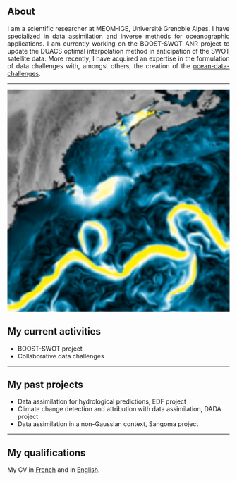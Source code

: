## About

<div align="justify">
I am a scientific researcher at MEOM-IGE, Université Grenoble Alpes. I have specialized in data assimilation and inverse methods for oceanographic applications. I am currently working on the BOOST-SWOT ANR project to update the DUACS optimal interpolation method in anticipation of the SWOT satellite data. More recently, I have acquired an expertise in the formulation of data challenges with, amongst others, the creation of the <a href="https://github.com/ocean-data-challenges">ocean-data-challenges</a>.
</div>
 

---
<img src="images/enatl60_GS.png?raw=true" width="600"/> 

## My current activities

- BOOST-SWOT project 
- Collaborative data challenges

---

## My past projects

- Data assimilation for hydrological predictions, EDF project 
- Climate change detection and attribution with data assimilation, DADA project
- Data assimilation in a non-Gaussian context, Sangoma project

---

## My qualifications

My CV in [French](/pdf/Qualification_2021_Metref_CV_French.pdf) and in [English](/pdf/Qualification_2021_Metref_CV_English.pdf).

 
